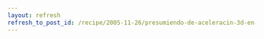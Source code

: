 ```yaml
---
layout: refresh
refresh_to_post_id: /recipe/2005-11-26/presumiendo-de-aceleracin-3d-en-gnu-linux-con-3ddesktop
---
```

